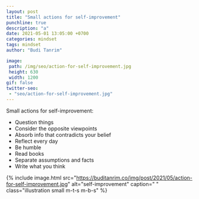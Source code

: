 ```yaml
---
layout: post
title: "Small actions for self-improvement"
punchline: true
description: "a"
date: 2021-05-01 13:05:00 +0700
categories: mindset
tags: mindset
author: "Budi Tanrim"

image:
 path: /img/seo/action-for-self-improvement.jpg
 height: 630
 width: 1200
gif: false
twitter-seo: 
 - "seo/action-for-self-improvement.jpg"
---
```


Small actions for self-improvement:

- Question things
- Consider the opposite viewpoints
- Absorb info that contradicts your belief
- Reflect every day
- Be humble
- Read books
- Separate assumptions and facts
- Write what you think


{% include image.html 
src="https://buditanrim.co/img/post/2021/05/action-for-self-improvement.jpg" 
alt="self-improvement" 
caption=" "
class="illustration small m-t-s m-b-s" %}

